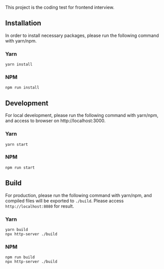 This project is the coding test for frontend interview.

## Installation
In order to install necessary packages, please run the following command with yarn/npm.

### Yarn
```
yarn install
```

### NPM
```
npm run install
```

## Development
For local development, please run the following command with yarn/npm, and access to browser on http://localhost:3000.

### Yarn
```
yarn start
```


### NPM
```
npm run start
```


## Build
For production, please run the following command with yarn/npm, and compiled files will be exported to `./build`. Please access `http://localhost:8080` for result.

### Yarn
```
yarn build
npx http-server ./build
```


### NPM
```
npm run build
npx http-server ./build
```
